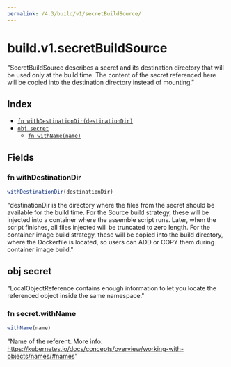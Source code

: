 ```yaml
---
permalink: /4.3/build/v1/secretBuildSource/
---
```


# build.v1.secretBuildSource

"SecretBuildSource describes a secret and its destination directory that will be used only at the build time. The content of the secret referenced here will be copied into the destination directory instead of mounting."

## Index

* [`fn withDestinationDir(destinationDir)`](#fn-withdestinationdir)
* [`obj secret`](#obj-secret)
  * [`fn withName(name)`](#fn-secretwithname)

## Fields

### fn withDestinationDir

```ts
withDestinationDir(destinationDir)
```

"destinationDir is the directory where the files from the secret should be available for the build time. For the Source build strategy, these will be injected into a container where the assemble script runs. Later, when the script finishes, all files injected will be truncated to zero length. For the container image build strategy, these will be copied into the build directory, where the Dockerfile is located, so users can ADD or COPY them during container image build."

## obj secret

"LocalObjectReference contains enough information to let you locate the referenced object inside the same namespace."

### fn secret.withName

```ts
withName(name)
```

"Name of the referent. More info: https://kubernetes.io/docs/concepts/overview/working-with-objects/names/#names"